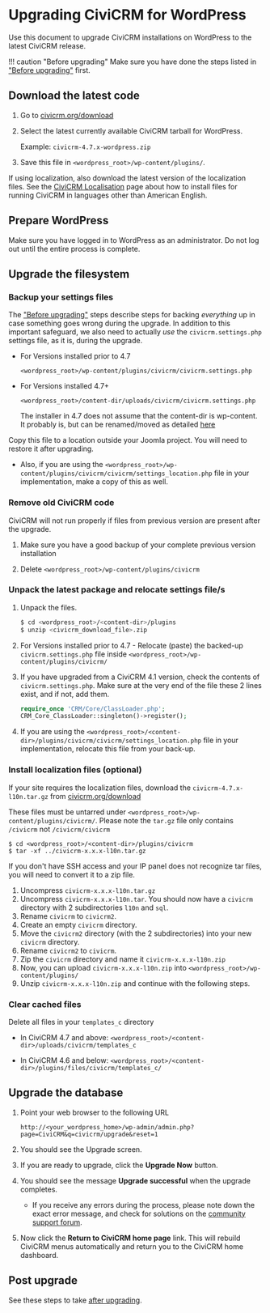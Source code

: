 # Upgrading CiviCRM for WordPress

Use this document to upgrade CiviCRM installations on WordPress to the latest CiviCRM release.

!!! caution "Before upgrading"
    Make sure you have done the steps listed in ["Before upgrading"](/upgrade/index.md#before-upgrading) first.

## Download the latest code

1. Go to [civicrm.org/download](https://civicrm.org/download)
1. Select the latest currently available CiviCRM tarball for WordPress.

    Example: `civicrm-4.7.x-wordpress.zip`
    
1. Save this file in `<wordpress_root>/wp-content/plugins/`.

If using localization, also download the latest version of the localization files. See the [CiviCRM Localisation](http://wiki.civicrm.org/confluence/display/CRMDOC40/CiviCRM+Localisation) page about how to install files for running CiviCRM in languages other than American English.


## Prepare WordPress

Make sure you have logged in to WordPress as an administrator. Do not log out until the entire process is complete.

## Upgrade the filesystem

### Backup your settings files

The ["Before upgrading"](/upgrade/index.md#before-upgrading) steps describe steps for backing _everything_ up in case something goes wrong during the upgrade. In addition to this important safeguard, we also need to actually _use_ the `civicrm.settings.php` settings file, as it is, during the upgrade.

* For Versions installed prior to 4.7

    `<wordpress_root>/wp-content/plugins/civicrm/civicrm.settings.php`

* For Versions installed 4.7+

    `<wordpress_root>/content-dir/uploads/civicrm/civicrm.settings.php`

    The installer in 4.7 does not assume that the content-dir is wp-content. It probably is, but can be renamed/moved as detailed [here](https://codex.wordpress.org/Editing_wp-config.php#Moving_wp-content_folder)
    
Copy this file to a location outside your Joomla project. You will need to restore it after upgrading.

* Also, if you are using the `<wordpress_root>/wp-content/plugins/civicrm/civicrm/settings_location.php` file in your implementation, make a copy of this as well.

### Remove old CiviCRM code

CiviCRM will not run properly if files from previous version are present after the upgrade.

1. Make sure you have a good backup of your complete previous version installation

1. Delete `<wordpress_root>/wp-content/plugins/civicrm`

### Unpack the latest package and relocate settings file/s

1. Unpack the files.

    ```bash
    $ cd <wordpress_root>/<content-dir>/plugins
    $ unzip <civicrm_download_file>.zip
    ```
    
1. For Versions installed prior to 4.7 - Relocate (paste) the backed-up `civicrm.settings.php` file inside `<wordpress_root>/wp-content/plugins/civicrm/`

1. If you have upgraded from a CiviCRM 4.1 version, check the contents of `civicrm.settings.php`. Make sure at the very end of the file these 2 lines exist, and if not, add them.

    ```php
    require_once 'CRM/Core/ClassLoader.php';
    CRM_Core_ClassLoader::singleton()->register();
    ```

1. If you are using the `<wordpress_root>/<content-dir>/plugins/civicrm/civicrm/settings_location.php` file in your implementation, relocate this file from your back-up.

### Install localization files (optional)

If your site requires the localization files, download the `civicrm-4.7.x-l10n.tar.gz` from [civicrm.org/download](https://civicrm.org/download)

These files must be untarred under `<wordpress_root>/wp-content/plugins/civicrm/`. Please note the `tar.gz` file only contains `/civicrm` not `/civicrm/civicrm`

```
$ cd <wordpress_root>/<content-dir>/plugins/civicrm
$ tar -xf ../civicrm-x.x.x-l10n.tar.gz
```

If you don't have SSH access and your IP panel does not recognize tar files, you will need to convert it to a zip file.

1. Uncompress `civicrm-x.x.x-l10n.tar.gz`
1. Uncompress `civicrm-x.x.x-l10n.tar`. You should now have a `civicrm` directory with 2 subdirectories `l10n` and `sql`.
1. Rename `civicrm` to `civicrm2`.
1. Create an empty `civicrm` directory.
1. Move the `civicrm2` directory (with the 2 subdirectories) into your new `civicrm` directory.
1. Rename `civicrm2` to `civicrm`.
1. Zip the `civicrm` directory and name it `civicrm-x.x.x-l10n.zip`
1. Now, you can upload `civicrm-x.x.x-l10n.zip` into `<wordpress_root>/wp-content/plugins/`
1. Unzip `civicrm-x.x.x-l10n.zip` and continue with the following steps.


### Clear cached files

Delete all files in your `templates_c` directory

* In CiviCRM 4.7 and above: 
    `<wordpress_root>/<content-dir>/uploads/civicrm/templates_c`
    
* In CiviCRM 4.6 and below: 
    `<wordpress_root>/<content-dir>/plugins/files/civicrm/templates_c/`

## Upgrade the database

1. Point your web browser to the following URL

    ```
    http://<your_wordpress_home>/wp-admin/admin.php?page=CiviCRM&q=civicrm/upgrade&reset=1
    ```

1. You should see the Upgrade screen.
1. If you are ready to upgrade, click the **Upgrade Now** button.
1. You should see the message **Upgrade successful** when the upgrade completes.
    * If you receive any errors during the process, please note down the exact error message, and check for solutions on the [community support forum](http://forum.civicrm.org/).
    
1. Now click the **Return to CiviCRM home page** link. This will rebuild CiviCRM menus automatically and return you to the CiviCRM home dashboard.


## Post upgrade

See these steps to take [after upgrading](/upgrade/index.md#after-upgrading).
